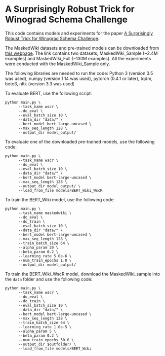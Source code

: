 # A Surprisingly Robust Trick for Winograd Schema Challenge

This code contains models and experiments for the paper [A Surprisingly Robust Trick for Winograd Schema Challenge](https://arxiv.org/abs/1905.06290).

The MaskedWiki datasets and pre-trained models can be downloaded from [this webpage](...). The link contains two datasets, MaskedWiki\_Sample (~2.4M examples) and MaskedWiki\_Full (~130M examples). All the experiments were conducted with the MaskedWiki\_Sample only.

The following libraries are needed to run the code: Python 3 (version 3.5 was used),  numpy (version 1.14 was used), pytorch (0.4.1 or later), tqdm, boto3, nltk (version 3.3 was used)

To evaluate BERT, use the following script:
```
python main.py \
      --task_name wscr \
      --do_eval \
      --eval_batch_size 10 \
      --data_dir "data/" \
      --bert_model bert-large-uncased \
      --max_seq_length 128 \
      --output_dir model_output/
```

To evaluate one of the downloaded pre-trained models, use the following code:
```
python main.py \
      --task_name wscr \
      --do_eval \
      --eval_batch_size 10 \
      --data_dir "data/" \
      --bert_model bert-large-uncased \
      --max_seq_length 128 \
      --output_dir model_output/ \
      --load_from_file models/BERT_Wiki_WscR 
```

To train the BERT\_Wiki model, use the following code:
```
python main.py \
      --task_name maskedwiki \
      --do_eval \
      --do_train \
      --eval_batch_size 10 \
      --data_dir "data/" \
      --bert_model bert-large-uncased \
      --max_seq_length 128 \
      --train_batch_size 64 \
      --alpha_param 20 \
      --beta_param 0.2 \
      --learning_rate 5.0e-6 \
      --num_train_epochs 1.0 \
      --output_dir model_output/ 
```

To train the BERT\_Wiki\_WscR model, download the MaskedWiki\_sample into the `data` folder and use the following code:
```
python main.py \
      --task_name wscr \
      --do_eval \
      --do_train \
      --eval_batch_size 10 \
      --data_dir "data/" \
      --bert_model bert-large-uncased \
      --max_seq_length 128 \
      --train_batch_size 64 \
      --learning_rate 1.0e-5 \
      --alpha_param 5 \
      --beta_param 0.2 \
      --num_train_epochs 30.0 \
      --output_dir $outfolder/ \
      --load_from_file models/BERT_Wiki 
```

